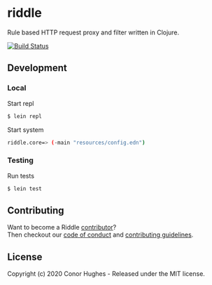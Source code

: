 # riddle

Rule based HTTP request proxy and filter written in Clojure.

[![Build Status](https://travis-ci.org/ThatGuyHughesy/riddle.svg?branch=master)](https://travis-ci.org/ThatGuyHughesy/riddle)

## Development

### Local

Start repl

```sh
$ lein repl
```

Start system

```sh
riddle.core=> (-main "resources/config.edn")
```

### Testing

Run tests

```sh
$ lein test
```

## Contributing

Want to become a Riddle [contributor](https://github.com/ThatGuyHughesy/riddle/blob/master/CONTRIBUTORS.md)?  
Then checkout our [code of conduct](https://github.com/ThatGuyHughesy/riddle/blob/master/CODE_OF_CONDUCT.md) and [contributing guidelines](https://github.com/ThatGuyHughesy/riddle/blob/master/CONTRIBUTING.md).

## License

Copyright (c) 2020 Conor Hughes - Released under the MIT license.